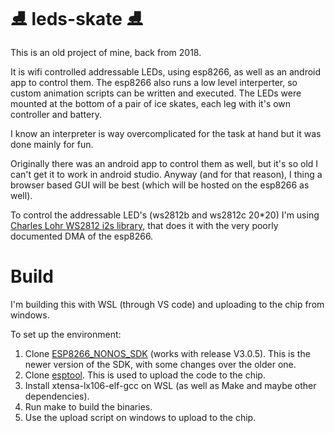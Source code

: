 # ⛸️ leds-skate ⛸️
This is an old project of mine, back from 2018.

It is wifi controlled addressable LEDs, using esp8266, as well as an android app to control them.
The esp8266 also runs a low level interperter, so custom animation scripts can be written and executed.
The LEDs were mounted at the bottom of a pair of ice skates, each leg with it's own controller and battery.

I know an interpreter is way overcomplicated for the task at hand but it was done mainly for fun.

Originally there was an android app to control them as well, but it's so old I can't get it to work in android studio.
Anyway (and for that reason), I thing a browser based GUI will be best (which will be hosted on the esp8266 as well).

To control the addressable LED's (ws2812b and ws2812c 20*20) I'm using
[Charles Lohr WS2812 i2s library](https://github.com/cnlohr/esp8266ws2812i2s),
that does it with the very poorly documented DMA of the esp8266.

# Build
I'm building this with WSL (through VS code) and uploading to the chip from windows.

To set up the environment:
1. Clone [ESP8266_NONOS_SDK](https://github.com/espressif/ESP8266_NONOS_SDK) (works with release V3.0.5). This is the newer version of the SDK, with some changes over the older one.
2. Clone [esptool](https://github.com/espressif/esptool). This is used to upload the code to the chip.
3. Install xtensa-lx106-elf-gcc on WSL (as well as Make and maybe other dependencies).
4. Run make to build the binaries.
5. Use the upload script on windows to upload to the chip.
